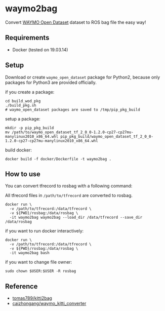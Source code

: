 # waymo2bag

Convert [WAYMO Open  Dataset](https://waymo.com/open/) dataset to ROS bag file the easy way!



## Requirements

- Docker (tested on  19.03.14)



## Setup

Download or create `waymo_open_dataset` package for Python2, because only packages for Python3 are provided officially. 



if you create a package:

```
cd build_wod_pkg
./build_pkg.sh
# waymo_open_dataset packages are saved to /tmp/pip_pkg_build
```



setup a package:

```
mkdir -p pip_pkg_build
mv /path/to/waymo_open_dataset_tf_2_0_0-1.2.0-cp27-cp27mu-manylinux2010_x86_64.whl pip_pkg_build/waymo_open_dataset_tf_2_0_0-1.2.0-cp27-cp27mu-manylinux2010_x86_64.whl
```



build docker:

```
docker build -f docker/Dockerfile -t waymo2bag .
```



## How to use

You can convert tfrecord to rosbag with a following command:

All tfrecord files in `/path/to/tfrecord` are converted to rosbag.

```
docker run \
  -v /path/to/tfrecord:/data/tfrecord \
  -v ${PWD}/rosbag:/data/rosbag \
  -it waymo2bag waymo2bag --load_dir /data/tfrecord --save_dir /data/rosbag
```



if you want to run docker interactively:

```
docker run \
  -v /path/to/tfrecord:/data/tfrecord \
  -v ${PWD}/rosbag:/data/rosbag \
  -it waymo2bag bash
```



if you want to change file owner:

```
sudo chown $USER:$USER -R rosbag
```



## Reference

 * [tomas789/kitti2bag](https://github.com/tomas789/kitti2bag)
 * [caizhongang/waymo_kitti_converter](https://github.com/caizhongang/waymo_kitti_converter)


